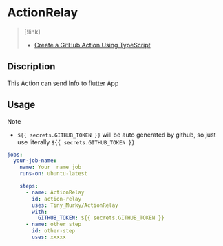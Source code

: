 # ActionRelay

> [!link]
>
> - [Create a GitHub Action Using TypeScript](https://github.com/actions/typescript-action)

## Discription

This Action can send Info to flutter App

## Usage

> [!note]
>
> - `${{ secrets.GITHUB_TOKEN }}` will be auto generated by github, so just use
>   literally `${{ secrets.GITHUB_TOKEN }}`

```yaml
jobs:
  your-job-name:
    name: Your  name job
    runs-on: ubuntu-latest

    steps:
      - name: ActionRelay
        id: action-relay
        uses: Tiny_Murky/ActionRelay
        with:
          GITHUB_TOKEN: ${{ secrets.GITHUB_TOKEN }}
      - name: other step
        id: other-step
        uses: xxxxx
```

